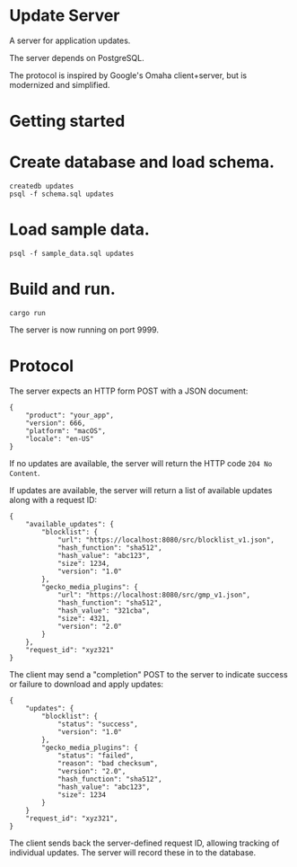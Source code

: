 Update Server
=============

A server for application updates.

The server depends on PostgreSQL.

The protocol is inspired by Google's Omaha client+server,
but is modernized and simplified.

Getting started
===============

# Create database and load schema.
```
createdb updates
psql -f schema.sql updates
```

# Load sample data.
`psql -f sample_data.sql updates`

# Build and run.
`cargo run`

The server is now running on port 9999.

Protocol
========

The server expects an HTTP form POST with a JSON document:

```
{
    "product": "your_app",
    "version": 666,
    "platform": "macOS",
    "locale": "en-US"
}
```

If no updates are available, the server will return the
HTTP code `204 No Content`.

If updates are available, the server will return a list
of available updates along with a request ID:

```
{
    "available_updates": {
        "blocklist": {
            "url": "https://localhost:8080/src/blocklist_v1.json",
            "hash_function": "sha512",
            "hash_value": "abc123",
            "size": 1234,
            "version": "1.0"
        },
        "gecko_media_plugins": {
            "url": "https://localhost:8080/src/gmp_v1.json",
            "hash_function": "sha512",
            "hash_value": "321cba",
            "size": 4321,
            "version": "2.0"
        }
    },
    "request_id": "xyz321"
}
```

The client may send a "completion" POST to the server to
indicate success or failure to download and apply updates:

```
{
    "updates": {
        "blocklist": {
            "status": "success",
            "version": "1.0"
        },
        "gecko_media_plugins": {
            "status": "failed",
            "reason": "bad checksum",
            "version": "2.0",
            "hash_function": "sha512",
            "hash_value": "abc123",
            "size": 1234
        }
    }
    "request_id": "xyz321",
}
```

The client sends back the server-defined request ID, allowing tracking
of individual updates. The server will record these in to the database.

